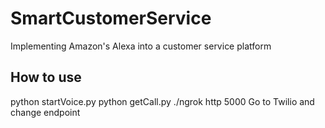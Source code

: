 # SmartCustomerService
Implementing Amazon's Alexa into a customer service platform

## How to use

python startVoice.py
python getCall.py
./ngrok http 5000
Go to Twilio and change endpoint
